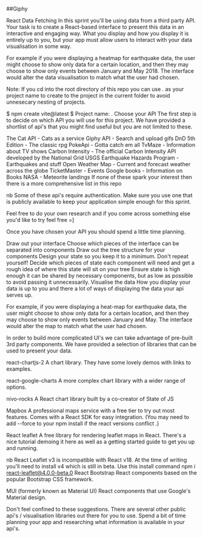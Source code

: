 ##Giphy

React Data Fetching
In this sprint you'll be using data from a third party API. Your task is to create a React-based interface to present this data in an interactive and engaging way. What you display and how you display it is entirely up to you, but your app must allow users to interact with your data visualisation in some way.

For example if you were displaying a heatmap for earthquake data, the user might choose to show only data for a certain location, and then they may choose to show only events between January and May 2018. The interface would alter the data visualisation to match what the user had chosen.

Note: If you cd into the root directory of this repo you can use . as your project name to create to the project in the current folder to avoid unnesecary nesting of projects.

$ npm create vite@latest
$ Project name: .
Choose your API
The first step is to decide on which API you will use for this project. We have provided a shortlist of api's that you might find useful but you are not limited to these.

The Cat API - Cats as a service
Giphy API - Search and upload gifs
DnD 5th Edition - The classic rpg
PokeApi - Gotta catch em all
TvMaze - Information about TV shows
Carbon Intensity - The official Carbon Intensity API developed by the National Grid
USGS Earthquake Hazards Program - Earthquakes and stuff
Open Weather Map - Current and forecast weather across the globe
TicketMaster - Events
Google books - Information on Books
NASA - Meteorite landings
If none of these spark your interest then there is a more comprehensive list in this repo

nb Some of these api's require authentication. Make sure you use one that is publicly available to keep your application simple enough for this sprint.

Feel free to do your own research and if you come across something else you'd like to try feel free =]

Once you have chosen your API you should spend a little time planning.

 Draw out your interface
 Choose which pieces of the interface can be separated into components
 Draw out the tree structure for your components
 Design your state so you keep it to a minimum. Don't repeat yourself!
 Decide which pieces of state each component will need and get a rough idea of where this state will sit on your tree
 Ensure state is high enough it can be shared by necessary components, but as low as possible to avoid passing it unnecessarily.
Visualise the data
How you display your data is up to you and there a lot of ways of displaying the data your api serves up.

For example, if you were displaying a heat-map for earthquake data, the user might choose to show only data for a certain location, and then they may choose to show only events between January and May. The interface would alter the map to match what the user had chosen.

In order to build more complicated UI's we can take advantage of pre-built 3rd party components. We have provided a selection of libraries that can be used to present your data.

react-chartjs-2 A chart library. They have some lovely demos with links to examples.

react-google-charts A more complex chart library with a wider range of options.

nivo-rocks A React chart library built by a co-creator of State of JS

Mapbox A professional maps service with a free tier to try out most features. Comes with a React SDK for easy integration. (You may need to add --force to your npm install if the react versions conflict .)

React leaflet A free library for rendering leaflet maps in React. There's a nice tutorial demoing it here as well as a getting started guide to get you up and running.

nb React Leaflet v3 is incompatible with React v18. At the time of writing you'll need to install v4 which is still in beta. Use this install command npm i react-leaflet@4.0.0-beta.0
React Bootstrap React components based on the popular Bootstrap CSS framework.

MUI (formerly known as Material UI) React components that use Google's Material design.

Don't feel confined to these suggestions. There are several other public api's / visualisation libraries out there for you to use. Spend a bit of time planning your app and researching what information is available in your api's.
